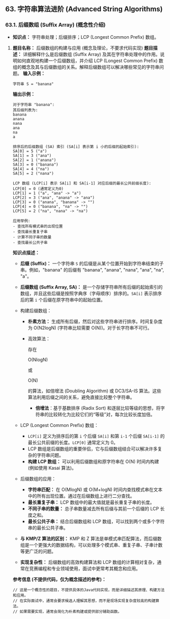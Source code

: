## 63. 字符串算法进阶 (Advanced String Algorithms)

### 63.1. 后缀数组 (Suffix Array) (概念性介绍)

- **知识点：** 字符串处理；后缀排序；LCP (Longest Common Prefix) 数组。

1. **题目名称：** 后缀数组的构建与应用 (概念及理论，不要求代码实现) **题目描述：** 详细解释什么是后缀数组 (Suffix Array) 及其在字符串处理中的作用。说明如何直观地构建一个后缀数组，并介绍 LCP (Longest Common Prefix) 数组的概念及其与后缀数组的关系。解释后缀数组可以解决哪些常见的字符串问题。 **输入示例：**

   ```
   字符串 S = "banana"
   ```

   **输出示例：**

   ```
   对于字符串 "banana":
   其后缀列表为:
   banana
   anana
   nana
   ana
   na
   a
   
   排序后的后缀数组 (SA) 索引 (SA[i] 表示第 i 小的后缀的起始索引):
   SA[0] = 5 ("a")
   SA[1] = 3 ("ana")
   SA[2] = 1 ("anana")
   SA[3] = 0 ("banana")
   SA[4] = 4 ("na")
   SA[5] = 2 ("nana")
   
   LCP 数组 (LCP[i] 表示 SA[i] 和 SA[i-1] 对应后缀的最长公共前缀长度):
   LCP[0] = 0 (通常定义为0)
   LCP[1] = 1 ("a", "ana" -> "a")
   LCP[2] = 3 ("ana", "anana" -> "ana")
   LCP[3] = 0 ("anana", "banana" -> "")
   LCP[4] = 0 ("banana", "na" -> "")
   LCP[5] = 2 ("na", "nana" -> "na")
   
   应用举例:
   - 查找所有模式串的出现位置
   - 查找最长重复子串
   - 计算不同子串的数量
   - 查找最长公共子串
   ```

   **知识点描述：**

   - **后缀 (Suffix)：** 一个字符串 `S` 的后缀是从某个位置开始到字符串结束的子串。例如，"banana" 的后缀有 "banana", "anana", "nana", "ana", "na", "a"。

   - **后缀数组 (Suffix Array, SA)：** 是一个存储字符串所有后缀的起始索引的数组，并且这些后缀是按照字典序（字母顺序）排序的。`SA[i]` 表示排序后的第 `i` 个后缀在原字符串中的起始位置。

   - 构建后缀数组：

     - **朴素方法：** 生成所有后缀，然后对这些字符串进行排序。时间复杂度为 O(N2logN) (字符串比较需要 O(N))。对于长字符串不可行。

     - 高效算法：

        存在 

       O(NlogN)

        或 

       O(N)

        的算法，如倍增法 (Doubling Algorithm) 或 DC3/SA-IS 算法。这些算法利用后缀之间的关系，避免直接比较整个字符串。

       - **倍增法**：基于基数排序 (Radix Sort) 和逐层比较等级的思想，将字符串的比较转化为比较它们的“等级”对，每次比较长度加倍。

   - LCP (Longest Common Prefix) 数组：

     - `LCP[i]` 定义为排序后的第 `i` 个后缀 `SA[i]` 和第 `i-1` 个后缀 `SA[i-1]` 的最长公共前缀的长度。`LCP[0]` 通常定义为 0。
     - LCP 数组是后缀数组的重要伴侣，它与后缀数组结合可以解决许多复杂的字符串问题。
     - **构建 LCP 数组：** 可以利用后缀数组和原字符串在 O(N) 时间内构建 (例如使用 Kasai 算法)。

   - 后缀数组的应用：

     - **字符串匹配：** 在 O(MlogN) 或 O(M+logN) 时间内查找模式串在文本中的所有出现位置。通过在后缀数组上进行二分查找。
     - **最长重复子串：** LCP 数组中的最大值就是最长重复子串的长度。
     - **不同子串的数量：** 总子串数量减去所有后缀与其前一个后缀的 LCP 长度之和。
     - **最长公共子串：** 结合后缀数组和 LCP 数组，可以找到两个或多个字符串的最长公共子串。

   - **与 KMP/Z 算法的区别：** KMP 和 Z 算法是单模式串匹配算法，而后缀数组是一个更强大的数据结构，可以处理多个模式串、重复子串、子串计数等更广泛的问题。

   - **实现复杂性：** 后缀数组的高效构建算法和 LCP 数组的计算相对复杂，通常在竞赛编程和专业领域使用，面试中更常考其概念和应用。

   **参考信息 (不提供代码，仅为概念描述的参考)：**

   ```
   // 这是一个概念性的题目，不提供具体的Java代码实现，而是详细描述其原理、构建方法和应用。
   // 在实际面试中，通常会要求候选人理解其思想，而不是现场实现复杂度较高的构建算法。
   // 如果需要实现，通常会简化为朴素构建或提供部分辅助函数。
   ```
